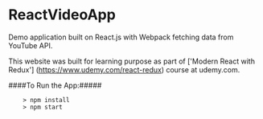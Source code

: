 # ReactVideoApp

Demo application built on React.js with Webpack fetching data from YouTube API.

This website was built for learning purpose as part of ['Modern React with Redux'] (https://www.udemy.com/react-redux) course at udemy.com.

####To Run the App:#####

```
	> npm install
	> npm start
```
